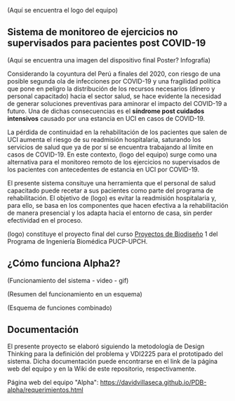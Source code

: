 (Aquí se encuentra el logo del equipo)

## Sistema de monitoreo de ejercicios no supervisados para pacientes post COVID-19

(Aquí se encuentra una imagen del dispositivo final Poster? Infografía)

Considerando la coyuntura del Perú a finales del 2020, con riesgo de una posible segunda ola de infecciones por COVID-19 y una fragilidad política que pone en peligro la distribución de los recursos necesarios (dinero y personal capacitado) hacia el sector salud, se hace evidente la necesidad de generar soluciones preventivas para aminorar el impacto del COVID-19 a futuro. Una de dichas consecuencias es el **síndrome post cuidados intensivos** causado por una estancia en UCI en casos de COVID-19. 

La pérdida de continuidad en la rehabilitación de los pacientes que salen de UCI aumenta el riesgo de su readmisión hospitalaria, saturando los servicios de salud que ya de por sí se encuentra trabajando al límite en casos de COVID-19. En este contexto, (logo del equipo) surge como una alternativa para el monitoreo remoto de los ejercicios no supervisados de los pacientes con antecedentes de estancia en UCI por COVID-19.

El presente sistema consituye una herramienta que el personal de salud capacitado puede recetar a sus pacientes como parte del programa de rehabilitación. El objetivo de (logo) es evitar la readmisión hospitalaria y, para ello, se basa en los componentes que hacen efectiva a la rehabilitación de manera presencial y los adapta hacia el entorno de casa, sin perder efectividad en el proceso.

(logo) constituye el proyecto final del curso [Proyectos de Biodiseño](https://biodesign-project-1.github.io/) 1 del Programa de Ingeniería Biomédica PUCP-UPCH.

## ¿Cómo funciona Alpha2?

(Funcionamiento del sistema - video - gif)

(Resumen del funcionamiento en un esquema)

(Esquema de funciones combinado)

## Documentación

El presente proyecto se elaboró siguiendo la metodología de Design Thinking para la definición del problema y VDI2225 para el prototipado del sistema. Dicha documentación puede encontrarse en el link de la página web del equipo y en la Wiki de este repositorio, respectivamente.

Página web del equipo "Alpha": https://davidvillaseca.github.io/PDB-alpha/requerimientos.html

